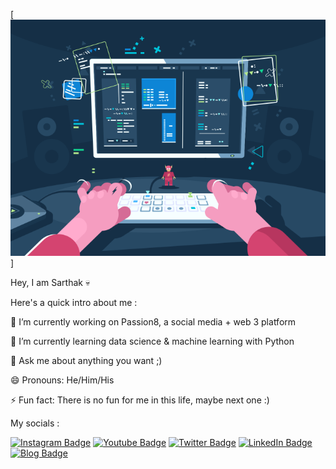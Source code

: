 [![SK's GitHub Banner](./assets/Banner.png)]

Hey, I am Sarthak 💀

Here's a quick intro about me :

🔭 I’m currently working on Passion8, a social media + web 3 platform

🌱 I’m currently learning data science & machine learning with Python

💬 Ask me about anything you want ;)

😄 Pronouns: He/Him/His

⚡ Fun fact: There is no fun for me in this life, maybe next one :)


My socials : 

[![Instagram Badge](https://img.shields.io/badge/Instagram-Profile-informational?style=flat&logo=instagram&logoColor=white&color=C13584)](https://instagram.com/_itsskofficial_)
[![Youtube Badge](https://img.shields.io/badge/Youtube-Profile-informational?style=flat&logo=youtube&logoColor=white&color=FF0000)](https://youtube.com/c/itsskofficial)
[![Twitter Badge](https://img.shields.io/badge/Twitter-Profile-informational?style=flat&logo=twitter&logoColor=white&color=1CA2F1)](https://twitter.com/_itsskofficial_)
[![LinkedIn Badge](https://img.shields.io/badge/LinkedIn-Profile-informational?style=flat&logo=linkedin&logoColor=white&color=0D76A8)](https://www.linkedin.com/in/sarthak-karandikar-0223b7228/)
[![Blog Badge](https://img.shields.io/badge/Website-Blog-lightgrey?style=flat&logo=wordpress&logoColor=white)](https://itsskofficial.com)




